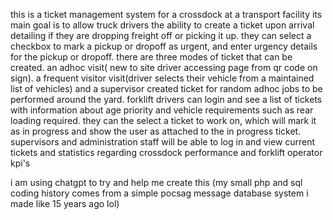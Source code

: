 this is a ticket management system for a crossdock at a transport facility
its main goal is to allow truck drivers the ability to create a ticket upon arrival detailing if they are dropping freight off or picking it up.
they can select a checkbox to mark a pickup or dropoff as urgent, and enter urgency details for the pickup or dropoff.
there are three modes of ticket that can be created.
an adhoc visit( new to site driver accessing page from qr code on sign).
a frequent visitor visit(driver selects their vehicle from a maintained list of vehicles)
and a supervisor created ticket for random adhoc jobs to be performed around the yard.
forklift drivers can login and see a list of tickets with information about age priority and vehicle requirements such as rear loading required.
they can the select a ticket to work on, which will mark it as in progress and show the user as attached to the in progress ticket.
supervisors and administration staff will be able to log in and view current tickets and statistics regarding crossdock performance and forklift operator kpi's


i am using chatgpt to try and help me create this (my small php and sql coding history comes from a simple pocsag message database system i made like 15 years ago lol)